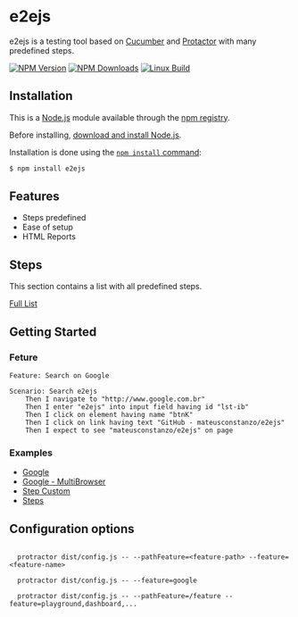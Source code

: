 # e2ejs

e2ejs is a testing tool based on [Cucumber](https://cucumber.io/) and [Protactor](https://www.protractortest.org/) with many predefined steps.

  [![NPM Version][npm-image]][npm-url]
  [![NPM Downloads][downloads-image]][downloads-url]
  [![Linux Build][travis-image]][travis-url]

## Installation

This is a [Node.js](https://nodejs.org/en/) module available through the [npm registry](https://www.npmjs.com/).

Before installing, [download and install Node.js](https://nodejs.org/en/download/).

Installation is done using the [`npm install` command](https://docs.npmjs.com/getting-started/installing-npm-packages-locally):

```bash
$ npm install e2ejs
```

## Features

  * Steps predefined
  * Ease of setup
  * HTML Reports

## Steps

This section contains a list with all predefined steps.

[Full List](STEPS.md)

## Getting Started

### Feture

```cucumber
Feature: Search on Google

Scenario: Search e2ejs
    Then I navigate to "http://www.google.com.br"
    Then I enter "e2ejs" into input field having id "lst-ib"
    Then I click on element having name "btnK"
    Then I click on link having text "GitHub - mateusconstanzo/e2ejs"
    Then I expect to see "mateusconstanzo/e2ejs" on page
```

### Examples

* [Google](./examples/google)
* [Google - MultiBrowser](./examples/google-multibrowser)
* [Step Custom](./examples/step-custom)
* [Steps](./examples/steps)


## Configuration options

```

  protractor dist/config.js -- --pathFeature=<feature-path> --feature=<feature-name>

  protractor dist/config.js -- --feature=google

  protractor dist/config.js -- --pathFeature=/feature --feature=playground,dashboard,...

```

[npm-image]: https://img.shields.io/npm/v/e2ejs.svg
[npm-url]: https://npmjs.org/package/e2ejs
[downloads-image]: https://img.shields.io/npm/dm/e2ejs.svg
[downloads-url]: https://npmjs.org/package/e2ejs
[travis-image]: https://img.shields.io/travis/mateusconstanzo/e2ejs/master.svg?label=linux
[travis-url]: https://travis-ci.org/mateusconstanzo/e2ejs
